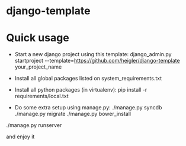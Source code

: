 django-template
===============

# Quick usage

- Start a new django project using this template:
django_admin.py startproject --template=https://github.com/heigler/django-template your_project_name

- Install all global packages listed on system_requirements.txt

- Install all python packages (in virtualenv):
pip install -r requirements/local.txt

- Do some extra setup using manage.py:
./manage.py syncdb
./manage.py migrate
./manage.py bower_install

./manage.py runserver

and enjoy it
